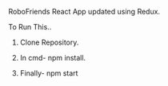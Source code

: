 RoboFriends React App updated using Redux.

To Run This..


1. Clone Repository.

2. In cmd- npm install.

3. Finally- npm start


